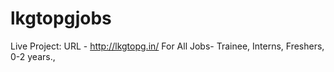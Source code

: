 # lkgtopgjobs
Live Project: URL - http://lkgtopg.in/    For All Jobs- Trainee, Interns, Freshers, 0-2 years., 

